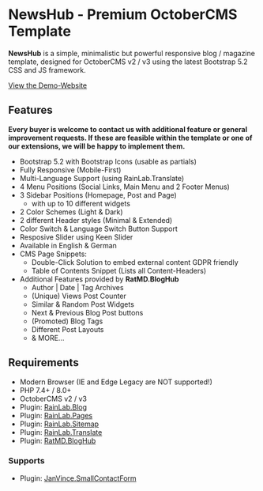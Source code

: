NewsHub - Premium OctoberCMS Template
=====================================

**NewsHub** is a simple, minimalistic but powerful responsive blog / magazine template, designed for 
OctoberCMS v2 / v3 using the latest Bootstrap 5.2 CSS and JS framework.

[View the Demo-Website](https://themes.rat.md/newshub)


Features
--------
**Every buyer is welcome to contact us with additional feature or general improvement requests. If 
these are feasible within the template or one of our extensions, we will be happy to implement them.**

- Bootstrap 5.2 with Bootstrap Icons (usable as partials)
- Fully Responsive (Mobile-First)
- Multi-Language Support (using RainLab.Translate)
- 4 Menu Positions (Social Links, Main Menu and 2 Footer Menus)
- 3 Sidebar Positions (Homepage, Post and Page)
    - with up to 10 different widgets
- 2 Color Schemes (Light & Dark)
- 2 different Header styles (Minimal & Extended)
- Color Switch & Language Switch Button Support
- Resposive Slider using Keen Slider
- Available in English & German
- CMS Page Snippets:
    - Double-Click Solution to embed external content GDPR friendly
    - Table of Contents Snippet (Lists all Content-Headers)
- Additional Features provided by **RatMD.BlogHub**
    - Author | Date | Tag Archives
    - (Unique) Views Post Counter
    - Similar & Random Post Widgets
    - Next & Previous Blog Post buttons
    - (Promoted) Blog Tags
    - Different Post Layouts
    - & MORE...


Requirements
------------

- Modern Browser (IE and Edge Legacy are NOT supported!)
- PHP 7.4+ / 8.0+
- OctoberCMS v2 / v3
- Plugin: [RainLab.Blog](https://octobercms.com/plugin/rainlab-blog)
- Plugin: [RainLab.Pages](https://octobercms.com/plugin/rainlab-pages)
- Plugin: [RainLab.Sitemap](https://octobercms.com/plugin/rainlab-sitemap)
- Plugin: [RainLab.Translate](https://octobercms.com/plugin/rainlab-translate)
- Plugin: [RatMD.BlogHub](https://octobercms.com/plugin/ratmd-bloghub)


### Supports

- Plugin: [JanVince.SmallContactForm](https://octobercms.com/plugin/janvince-smallcontactform)
